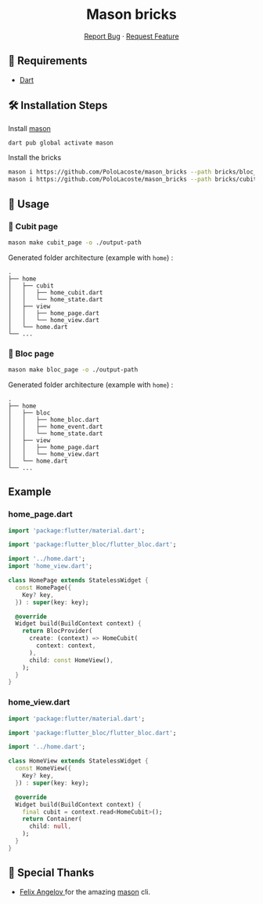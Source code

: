 <h1 align="center">
Mason bricks
</h1>

<p align="center">
    <a href="https://github.com/PoloLacoste/mason_bricks/issues/new/choose">Report Bug</a>
    ·
    <a href="https://github.com/PoloLacoste/mason_bricks/issues/new/choose">Request Feature</a>
</p>

## 🚧 Requirements

- [Dart](https://dart.dev/)

## 🛠️ Installation Steps

Install [mason](https://pub.dev/packages/mason)
```sh
dart pub global activate mason
```

Install the bricks
```sh
mason i https://github.com/PoloLacoste/mason_bricks --path bricks/bloc_page
mason i https://github.com/PoloLacoste/mason_bricks --path bricks/cubit_page
```

## 🧱 Usage

### 📄 Cubit page

```sh
mason make cubit_page -o ./output-path
```

Generated folder architecture (example with `home`) :

    .
    ├── home
    │   ├── cubit
    │   │   ├── home_cubit.dart
    │   │   └── home_state.dart
    │   ├── view
    │   │   ├── home_page.dart
    │   │   └── home_view.dart
    │   └── home.dart
    └── ...

### 📄 Bloc page

```sh
mason make bloc_page -o ./output-path
```

Generated folder architecture (example with `home`) :

    .
    ├── home
    │   ├── bloc
    │   │   ├── home_bloc.dart
    │   │   ├── home_event.dart
    │   │   └── home_state.dart
    │   ├── view
    │   │   ├── home_page.dart
    │   │   └── home_view.dart
    │   └── home.dart
    └── ...

## Example

### home_page.dart

```dart
import 'package:flutter/material.dart';

import 'package:flutter_bloc/flutter_bloc.dart';

import '../home.dart';
import 'home_view.dart';

class HomePage extends StatelessWidget {
  const HomePage({
    Key? key,
  }) : super(key: key);

  @override
  Widget build(BuildContext context) {
    return BlocProvider(
      create: (context) => HomeCubit(
        context: context,
      ),
      child: const HomeView(),
    );
  }
}
```

### home_view.dart

```dart
import 'package:flutter/material.dart';

import 'package:flutter_bloc/flutter_bloc.dart';

import '../home.dart';

class HomeView extends StatelessWidget {
  const HomeView({
    Key? key,
  }) : super(key: key);

  @override
  Widget build(BuildContext context) {
    final cubit = context.read<HomeCubit>();
    return Container(
      child: null,
    );
  }
}
```

## 🙇 Special Thanks

- [Felix Angelov ](https://github.com/felangel) for the amazing [mason](https://github.com/felangel/mason) cli.
